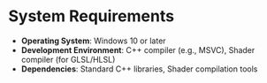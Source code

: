 # System Requirements

- **Operating System**: Windows 10 or later
- **Development Environment**: C++ compiler (e.g., MSVC), Shader compiler (for GLSL/HLSL)
- **Dependencies**: Standard C++ libraries, Shader compilation tools

